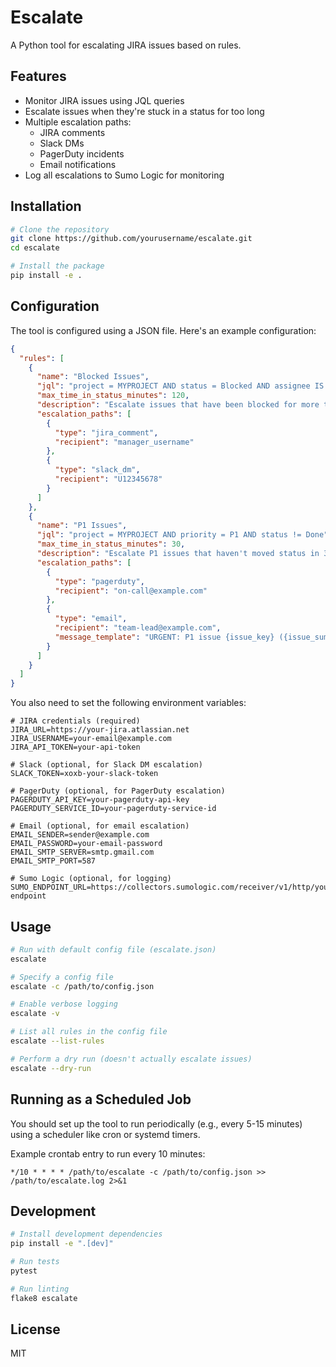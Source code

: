 # Escalate

A Python tool for escalating JIRA issues based on rules.

## Features

- Monitor JIRA issues using JQL queries
- Escalate issues when they're stuck in a status for too long
- Multiple escalation paths:
  - JIRA comments
  - Slack DMs
  - PagerDuty incidents
  - Email notifications
- Log all escalations to Sumo Logic for monitoring

## Installation

```bash
# Clone the repository
git clone https://github.com/yourusername/escalate.git
cd escalate

# Install the package
pip install -e .
```

## Configuration

The tool is configured using a JSON file. Here's an example configuration:

```json
{
  "rules": [
    {
      "name": "Blocked Issues",
      "jql": "project = MYPROJECT AND status = Blocked AND assignee IS NOT EMPTY",
      "max_time_in_status_minutes": 120,
      "description": "Escalate issues that have been blocked for more than 2 hours",
      "escalation_paths": [
        {
          "type": "jira_comment",
          "recipient": "manager_username"
        },
        {
          "type": "slack_dm",
          "recipient": "U12345678"
        }
      ]
    },
    {
      "name": "P1 Issues",
      "jql": "project = MYPROJECT AND priority = P1 AND status != Done",
      "max_time_in_status_minutes": 30,
      "description": "Escalate P1 issues that haven't moved status in 30 minutes",
      "escalation_paths": [
        {
          "type": "pagerduty",
          "recipient": "on-call@example.com"
        },
        {
          "type": "email",
          "recipient": "team-lead@example.com",
          "message_template": "URGENT: P1 issue {issue_key} ({issue_summary}) has been in {status} for {time_in_status_minutes} minutes!"
        }
      ]
    }
  ]
}
```

You also need to set the following environment variables:

```
# JIRA credentials (required)
JIRA_URL=https://your-jira.atlassian.net
JIRA_USERNAME=your-email@example.com
JIRA_API_TOKEN=your-api-token

# Slack (optional, for Slack DM escalation)
SLACK_TOKEN=xoxb-your-slack-token

# PagerDuty (optional, for PagerDuty escalation)
PAGERDUTY_API_KEY=your-pagerduty-api-key
PAGERDUTY_SERVICE_ID=your-pagerduty-service-id

# Email (optional, for email escalation)
EMAIL_SENDER=sender@example.com
EMAIL_PASSWORD=your-email-password
EMAIL_SMTP_SERVER=smtp.gmail.com
EMAIL_SMTP_PORT=587

# Sumo Logic (optional, for logging)
SUMO_ENDPOINT_URL=https://collectors.sumologic.com/receiver/v1/http/your-endpoint
```

## Usage

```bash
# Run with default config file (escalate.json)
escalate

# Specify a config file
escalate -c /path/to/config.json

# Enable verbose logging
escalate -v

# List all rules in the config file
escalate --list-rules

# Perform a dry run (doesn't actually escalate issues)
escalate --dry-run
```

## Running as a Scheduled Job

You should set up the tool to run periodically (e.g., every 5-15 minutes) using a scheduler like cron or systemd timers.

Example crontab entry to run every 10 minutes:

```
*/10 * * * * /path/to/escalate -c /path/to/config.json >> /path/to/escalate.log 2>&1
```

## Development

```bash
# Install development dependencies
pip install -e ".[dev]"

# Run tests
pytest

# Run linting
flake8 escalate
```

## License

MIT